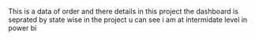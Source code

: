 This is a data of order and there details 
in this project the dashboard is seprated by state wise 
in the project u can see i am at intermidate level in power bi 

